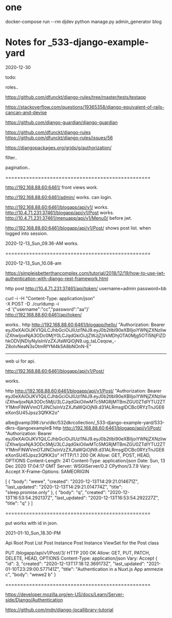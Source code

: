 
# one

  docker-compose run --rm djdev  python manage.py admin_generator blog



# Notes for _533-django-example-yard

2020-12-30

todo:

roles..

https://github.com/dfunckt/django-rules/tree/master/tests/testapp

https://stackoverflow.com/questions/19365358/django-equivalent-of-rails-cancan-and-devise

https://github.com/django-guardian/django-guardian


https://github.com/dfunckt/django-rules
https://github.com/dfunckt/django-rules/issues/56

https://djangopackages.org/grids/g/authorization/




filter..



pagination..




=================================================


http://192.168.88.60:6461/ front views work.

http://192.168.88.60:6461/admin/ works. can login. 

http://192.168.88.60:6461/blogapp/api/v1/ works.
http://10.4.71.231:37461/blogapp/api/v1/Post works.
http://10.4.71.231:37461/menuapp/api/v1/Menu0/
before jwt.

http://192.168.88.60:6461/blogapp/api/v1/Post/ shows post list. when logged into session.


2020-12-13_Sun_09.36-AM works.


=================================================

2020-12-13_Sun_10.08-am 

https://simpleisbetterthancomplex.com/tutorial/2018/12/19/how-to-use-jwt-authentication-with-django-rest-framework.html


http post http://10.4.71.231:37461/api/token/ username=admin password=bb

curl  -i -H "Content-Type: application/json"  \
      -X POST -D ./curldump -i\
      -d '{"username":"cc","password":"aa"}' \
      http://192.168.88.60:6461/api/token/ 


works..
http http://192.168.88.60:6461/blogapp/hello/ "Authorization: Bearer eyJ0eXAiOiJKV1QiLCJhbGciOiJIUzI1NiJ9.eyJ0b2tlbl90eXBlIjoiYWNjZXNzIiwiZXhwIjoxNjA3ODc0MjY0LCJqdGkiOiJjZWJjZjVkMDhjOTA0Mjg5OTI5NjFlZDhkODVjNDIyNyIsInVzZXJfaWQiOjN9.ug_taLCeqow_-Z8oIvNeaN3sOtmRfYM4k5A8bNOnN-E"


_____________


web ui for api.

http://192.168.88.60:6461/blogapp/api/v1/Post/ 




works.

http http://192.168.88.60:6461/blogapp/api/v1/Post/ "Authorization: Bearer eyJ0eXAiOiJKV1QiLCJhbGciOiJIUzI1NiJ9.eyJ0b2tlbl90eXBlIjoiYWNjZXNzIiwiZXhwIjoxNjA3ODc5MjU3LCJqdGkiOiIwMTc5MGRjMTBmZGU0ZTdlYTU2ZTY1MmFlNWVmOTJlNCIsInVzZXJfaWQiOjN9.d31ALRmsgIDCBc0RYzTnJGE6eXonSU45Jpsz3QfKK2o"


albe@vamp398:/srv/dkr/532dkrcollection/_533-django-example-yard/533-dkrs-djangoexample$ http http://192.168.88.60:6461/blogapp/api/v1/Post/ "Authorization: Bearer eyJ0eXAiOiJKV1QiLCJhbGciOiJIUzI1NiJ9.eyJ0b2tlbl90eXBlIjoiYWNjZXNzIiwiZXhwIjoxNjA3ODc5MjU3LCJqdGkiOiIwMTc5MGRjMTBmZGU0ZTdlYTU2ZTY1MmFlNWVmOTJlNCIsInVzZXJfaWQiOjN9.d31ALRmsgIDCBc0RYzTnJGE6eXonSU45Jpsz3QfKK2o"
HTTP/1.1 200 OK
Allow: GET, POST, HEAD, OPTIONS
Content-Length: 241
Content-Type: application/json
Date: Sun, 13 Dec 2020 17:04:17 GMT
Server: WSGIServer/0.2 CPython/3.7.9
Vary: Accept
X-Frame-Options: SAMEORIGIN

[
    {
        "body": "wewe",
        "created": "2020-12-13T14:29:21.014671Z",
        "last_updated": "2020-12-13T14:29:21.014774Z",
        "title": "sleep.promise.only"
    },
    {
        "body": "q",
        "created": "2020-12-13T16:53:54.292137Z",
        "last_updated": "2020-12-13T16:53:54.292227Z",
        "title": "q"
    }
]


=================================================

put works with id in json.


2021-01-10_Sun_18.30-PM

Api Root Post List Post Instance
Post Instance
ViewSet for the Post class

PUT /blogapp/api/v1/Post/3/
HTTP 200 OK
Allow: GET, PUT, PATCH, DELETE, HEAD, OPTIONS
Content-Type: application/json
Vary: Accept
{
    "id": 3,
    "created": "2020-12-13T17:18:12.369173Z",
    "last_updated": "2021-01-10T23:29:00.577141Z",
    "title": "Authentication in a Nuxt.js App ammezie c",
    "body": "wewe2 b"
}


=================================================

https://developer.mozilla.org/en-US/docs/Learn/Server-side/Django/Authentication

https://github.com/mdn/django-locallibrary-tutorial


